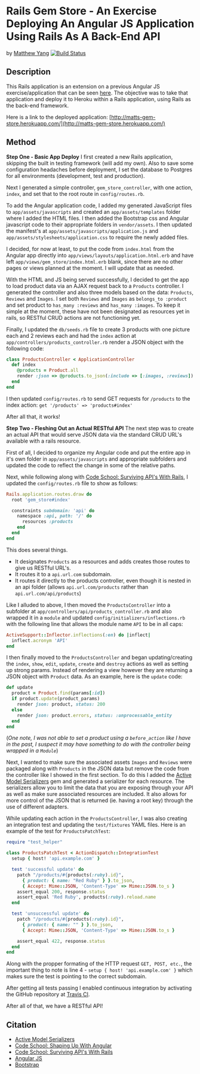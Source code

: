# Rails Gem Store - An Exercise Deploying An Angular JS Application Using Rails As A Back-End API

by [Matthew Yang](http://matthewgyang.com)
[![Build Status](https://travis-ci.org/yang70/rails-gemstore.svg?branch=master)](https://travis-ci.org/yang70/rails-gemstore)

## Description
This Rails application is an extension on a previous Angular JS exercise/application that can be seen [here](https://github.com/yang70/gem-store).  The objective was to take that application and deploy it to Heroku within a Rails application, using Rails as the back-end framework.

Here is a link to the deployed application: [http://matts-gem-store.herokuapp.com/](http://matts-gem-store.herokuapp.com/)

## Method
**Step One - Basic App Deploy**
I first created a new Rails application, skipping the built in testing framework (will add my own).  Also to save some configuration headaches before deployment, I set the database to Postgres for all environments (development, test and production).

Next I generated a simple controller, `gem_store_controller`, with one action, `index`, and set that to the root route in `config/routes.rb`.

To add the Angular application code, I added my generated JavaScript files to `app/assets/javascripts` and created an `app/assets/templates` folder where I added the HTML files.  I then added the Bootstrap css and Angular javascript code to their appropriate folders in `vendor/assets`.  I then updated the manifest's at `app/assets/javascripts/application.js` and `app/assets/stylesheets/application.css` to require the newly added files.

I decided, for now at least, to put the code from `index.html` from the Angular app directly into `app/views/layouts/application.html.erb` and have left `app/views/gem_store/index.html.erb` blank, since there are no other pages or views planned at the moment.  I will update that as needed.

With the HTML and JS being served successfully, I decided to get the app to load product data via an AJAX request back to a `Products` controller.  I generated the controller and also three models based on the data:  `Products`, `Reviews` and `Images`.  I set both `Reviews` and `Images` as `belongs_to :product` and set product to `has_many :reviews` and `has_many :images`.  To keep it simple at the moment, these have not been designated as resources yet in rails, so RESTful CRUD actions are not functioning yet.

Finally, I updated the `db/seeds.rb` file to create 3 products with one picture each and 2 reviews each and had the `index` action at `app/controllers/products_controller.rb` render a JSON object with the following code:

```ruby
class ProductsController < ApplicationController
  def index
    @products = Product.all
    render :json => @products.to_json(:include => [:images, :reviews])
  end
end
```
I then updated `config/routes.rb` to send GET requests for `/products` to the index action: `get '/products' => 'products#index'`

After all that, it works!

**Step Two - Fleshing Out an Actual RESTful API**
The next step was to create an actual API that would serve JSON data via the standard CRUD URL's available with a rails resource.

First of all, I decided to organize my Angular code and put the entire app in it's own folder in `app/assets/javascripts` and appropriate subfolders and updated the code to reflect the change in some of the relative paths.

Next, while following along with [Code School: Surviving API's With Rails](https://www.codeschool.com/courses/surviving-apis-with-rails), I updated the `config/routes.rb` file to show as follows:
```ruby
Rails.application.routes.draw do
  root 'gem_store#index'

  constraints subdomain: 'api' do
    namespace :api, path: '/' do
      resources :products
    end
  end
end
```
This does several things.
* It designates `Products` as a resources and adds creates those routes to give us RESTful URL's.
* It routes it to a `api.url.com` subdomain.
* It routes it directly to the products controller, even though it is nested in an api folder (allows `api.url.com/products` rather than `api.url.com/api/products`)

Like I alluded to above, I then moved the `ProductsController` into a subfolder at `app/controllers/api/products_controller.rb` and also wrapped it in a `module` and updated `config/initializers/inflections.rb` with the following line that allows the module name `API` to be in all caps:
```ruby
ActiveSupport::Inflector.inflections(:en) do |inflect|
  inflect.acronym 'API'
end
```
I then finally moved to the `ProductsController` and began updating/creating the `index`, `show`, `edit`, `update`, `create` and `destroy` actions as well as setting up strong params.  Instead of rendering a view however they are returning a JSON object with `Product` data.  As an example, here is the `update` code:
```ruby
def update
  product = Product.find(params[:id])
  if product.update(product_params)
    render json: product, status: 200
  else
    render json: product.errors, status: :unprocessable_entity
  end
end
```
(*One note, I was not able to set a product using a `before_action` like I have in the past, I suspect it may have something to do with the controller being wrapped in a `Module`*)

Next, I wanted to make sure the associated assets `Images` and `Reviews` were packaged along with `Products` in the JSON data but remove the code from the controller like I showed in the first section.  To do this I added the [Active Model Serializers](https://github.com/rails-api/active_model_serializers) gem and generated a serializer for each resource.  The serializers allow you to limit the data that you are exposing through your API as well as make sure associated resources are included.  It also allows for more control of the JSON that is returned (ie. having a root key) through the use of different adapters.

While updating each action in the `ProductsController`, I was also creating an integration test and updating the `test/fixtures` YAML files.  Here is an example of the test for `ProductsPatchTest`:
```ruby
require "test_helper"

class ProductsPatchTest < ActionDispatch::IntegrationTest
  setup { host! 'api.example.com' }

  test 'successful update' do
    patch "/products/#{products(:ruby).id}",
      { product: { name: "Red Ruby" } }.to_json,
      { Accept: Mime::JSON, 'Content-Type' => Mime::JSON.to_s }
    assert_equal 200, response.status
    assert_equal 'Red Ruby', products(:ruby).reload.name
  end

  test 'unsuccessful update' do
    patch "/products/#{products(:ruby).id}",
      { product: { name: "" } }.to_json,
      { Accept: Mime::JSON, 'Content-Type' => Mime::JSON.to_s }

    assert_equal 422, response.status
  end
end
```
Along with the propper formating of the HTTP request `GET, POST, etc.`, the important thing to note is line 4 - `setup { host! 'api.example.com' }` which makes sure the test is pointing to the correct subdomain.

After getting all tests passing I enabled continuous integration by activating the GitHub repository at [Travis CI](https://travis-ci.org).

After all of that, we have a RESTful API!

## Citation
* [Active Model Serializers](https://github.com/rails-api/active_model_serializers)
* [Code School: Shaping Up With Angular](http://campus.codeschool.com/courses/shaping-up-with-angular-js/intro)
* [Code School: Surviving API's With Rails](https://www.codeschool.com/courses/surviving-apis-with-rails)
* [Angular JS](https://angularjs.org/)
* [Bootstrap](http://getbootstrap.com/)

